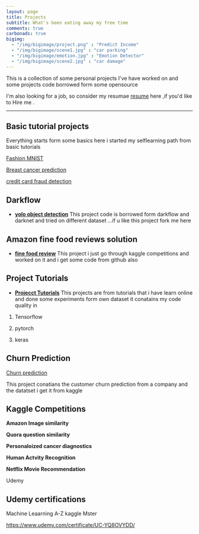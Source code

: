 ```yaml
---
layout: page
title: Projects
subtitle: What's been eating away my free time
comments: true
carbonads: true
bigimg:
  - "/img/bigimage/project.png" : "Predict Income"
  - "/img/bigimage/scene1.jpg" : "car parking"
  - "/img/bigimage/emotion.jpg" : "Emotion Detector"
  - "/img/bigimage/scene2.jpg" : "car damage"
---
```


This is a collection of some personal projects I've have worked on and some projects code borrowed form some opensource 

I'm also looking for a job, so consider my resumae <a href="/resume">resume</a> here ,if you'd like to Hire me . 


---



## Basic tutorial projects
Everything starts form  some basics here i started my selflearning path from basic tutorials

[Fashion MNIST](https://github.com/geekylax/Fashion-MNIST-CNN)

[Breast cancer prediction](https://github.com/geekylax/Breast_cancer_prediction-svm-)

[credit card fraud detection](https://github.com/geekylax/creditcard-frauddetection)

## Darkflow 
- **[yolo object detection](https://github.com/geekylax/Object_detection)** This project code is borrowed form darkflow and darknet and tried on different dataset ...if u like this project fork me  here

## Amazon fine food reviews solution
- **[fine food review](https://github.com/geekylax/Amazon_fine_food_review_solutions)** This project i just go through kaggle competitions and worked on it and i get some code from github also 

## Project Tutorials
- **[Projecct Tutorials](https://github.com/geekylax/Projects_from_Tutorials)** This  projects are from tutorials that i have learn online and done some experiments form own dataset it conatains my code quality in  

1. Tensorflow

2. pytorch

3. keras

## Churn Prediction 
[Churn prediction](https://github.com/geekylax/Churn_prediction)

This project conatians the customer churn  prediction from a company and the datatset i get it from kaggle 


## Kaggle Competitions 

**Amazon Image similarity** 


**Quora question similarity** 


**Personaloized cancer diagnostics**



**Human Actvity Recognition**



**Netflix Movie Recommendation**

Udemy 

## Udemy certifications 

Machine Leaarning A-Z kaggle Mster

https://www.udemy.com/certificate/UC-YQ8OVYDD/